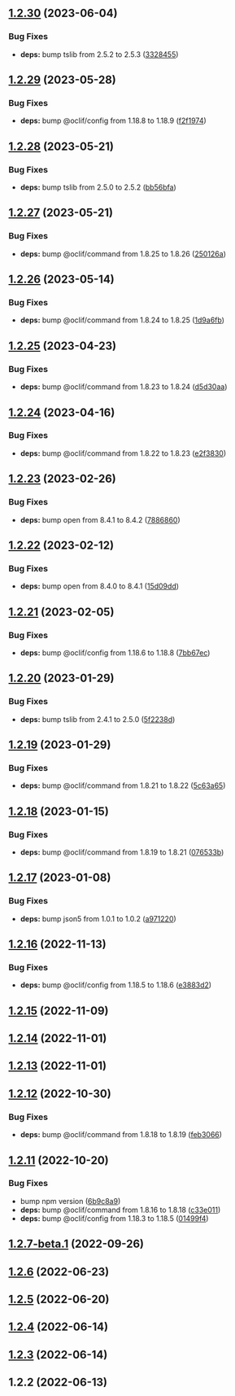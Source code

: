 ## [1.2.30](https://github.com/salesforcecli/plugin-omnistudio-migration-tool/compare/1.2.29...1.2.30) (2023-06-04)


### Bug Fixes

* **deps:** bump tslib from 2.5.2 to 2.5.3 ([3328455](https://github.com/salesforcecli/plugin-omnistudio-migration-tool/commit/33284558b451e2fc7b57077b2f72d143a0f93e4b))



## [1.2.29](https://github.com/salesforcecli/plugin-omnistudio-migration-tool/compare/1.2.28...1.2.29) (2023-05-28)


### Bug Fixes

* **deps:** bump @oclif/config from 1.18.8 to 1.18.9 ([f2f1974](https://github.com/salesforcecli/plugin-omnistudio-migration-tool/commit/f2f1974dd1fdfb712a31b1ee7476490c5ffa1432))



## [1.2.28](https://github.com/salesforcecli/plugin-omnistudio-migration-tool/compare/1.2.27...1.2.28) (2023-05-21)


### Bug Fixes

* **deps:** bump tslib from 2.5.0 to 2.5.2 ([bb56bfa](https://github.com/salesforcecli/plugin-omnistudio-migration-tool/commit/bb56bfafef31e83f6b655078e8fc99fdc9eb95d2))



## [1.2.27](https://github.com/salesforcecli/plugin-omnistudio-migration-tool/compare/1.2.26...1.2.27) (2023-05-21)


### Bug Fixes

* **deps:** bump @oclif/command from 1.8.25 to 1.8.26 ([250126a](https://github.com/salesforcecli/plugin-omnistudio-migration-tool/commit/250126a5cc8318841461d58368f14d3972a72fef))



## [1.2.26](https://github.com/salesforcecli/plugin-omnistudio-migration-tool/compare/1.2.25...1.2.26) (2023-05-14)


### Bug Fixes

* **deps:** bump @oclif/command from 1.8.24 to 1.8.25 ([1d9a6fb](https://github.com/salesforcecli/plugin-omnistudio-migration-tool/commit/1d9a6fb39fe73158ef62c0d3c665758b2dcd7a96))



## [1.2.25](https://github.com/salesforcecli/plugin-omnistudio-migration-tool/compare/1.2.24...1.2.25) (2023-04-23)


### Bug Fixes

* **deps:** bump @oclif/command from 1.8.23 to 1.8.24 ([d5d30aa](https://github.com/salesforcecli/plugin-omnistudio-migration-tool/commit/d5d30aa1271bacc6f7996d49bc020f9ec5fe481c))



## [1.2.24](https://github.com/salesforcecli/plugin-omnistudio-migration-tool/compare/1.2.23...1.2.24) (2023-04-16)


### Bug Fixes

* **deps:** bump @oclif/command from 1.8.22 to 1.8.23 ([e2f3830](https://github.com/salesforcecli/plugin-omnistudio-migration-tool/commit/e2f3830a936216681a80ead68a0675d5b940adc0))



## [1.2.23](https://github.com/salesforcecli/plugin-omnistudio-migration-tool/compare/1.2.22...1.2.23) (2023-02-26)


### Bug Fixes

* **deps:** bump open from 8.4.1 to 8.4.2 ([7886860](https://github.com/salesforcecli/plugin-omnistudio-migration-tool/commit/78868602840092c6368d6bdbc5837eaddf502272))



## [1.2.22](https://github.com/salesforcecli/plugin-omnistudio-migration-tool/compare/1.2.21...1.2.22) (2023-02-12)


### Bug Fixes

* **deps:** bump open from 8.4.0 to 8.4.1 ([15d09dd](https://github.com/salesforcecli/plugin-omnistudio-migration-tool/commit/15d09ddbc0891cf48e4ba57f9e64ec4232e73c9a))



## [1.2.21](https://github.com/salesforcecli/plugin-omnistudio-migration-tool/compare/1.2.20...1.2.21) (2023-02-05)


### Bug Fixes

* **deps:** bump @oclif/config from 1.18.6 to 1.18.8 ([7bb67ec](https://github.com/salesforcecli/plugin-omnistudio-migration-tool/commit/7bb67ecfaaa3da8323168ca3cf25e254e8057f52))



## [1.2.20](https://github.com/salesforcecli/plugin-omnistudio-migration-tool/compare/1.2.19...1.2.20) (2023-01-29)


### Bug Fixes

* **deps:** bump tslib from 2.4.1 to 2.5.0 ([5f2238d](https://github.com/salesforcecli/plugin-omnistudio-migration-tool/commit/5f2238d26c4710f6e2dcf09e44e8607ef1883542))



## [1.2.19](https://github.com/salesforcecli/plugin-omnistudio-migration-tool/compare/1.2.18...1.2.19) (2023-01-29)


### Bug Fixes

* **deps:** bump @oclif/command from 1.8.21 to 1.8.22 ([5c63a65](https://github.com/salesforcecli/plugin-omnistudio-migration-tool/commit/5c63a6599534aed7aaa10b2ae8a0b8cdf2612dc7))



## [1.2.18](https://github.com/salesforcecli/plugin-omnistudio-migration-tool/compare/1.2.17...1.2.18) (2023-01-15)


### Bug Fixes

* **deps:** bump @oclif/command from 1.8.19 to 1.8.21 ([076533b](https://github.com/salesforcecli/plugin-omnistudio-migration-tool/commit/076533bbb020a637e8610276acc786904cdc645c))



## [1.2.17](https://github.com/salesforcecli/plugin-omnistudio-migration-tool/compare/1.2.16...1.2.17) (2023-01-08)


### Bug Fixes

* **deps:** bump json5 from 1.0.1 to 1.0.2 ([a971220](https://github.com/salesforcecli/plugin-omnistudio-migration-tool/commit/a9712207ea5c895a6d821072ad73d145c35579f8))



## [1.2.16](https://github.com/salesforcecli/plugin-omnistudio-migration-tool/compare/1.2.15...1.2.16) (2022-11-13)


### Bug Fixes

* **deps:** bump @oclif/config from 1.18.5 to 1.18.6 ([e3883d2](https://github.com/salesforcecli/plugin-omnistudio-migration-tool/commit/e3883d291aaeb53189a50d56db967f9cffabe5b8))



## [1.2.15](https://github.com/salesforcecli/plugin-omnistudio-migration-tool/compare/1.2.14...1.2.15) (2022-11-09)



## [1.2.14](https://github.com/salesforcecli/plugin-omnistudio-migration-tool/compare/1.2.13...1.2.14) (2022-11-01)



## [1.2.13](https://github.com/salesforcecli/plugin-omnistudio-migration-tool/compare/1.2.12...1.2.13) (2022-11-01)



## [1.2.12](https://github.com/salesforcecli/plugin-omnistudio-migration-tool/compare/1.2.11...1.2.12) (2022-10-30)


### Bug Fixes

* **deps:** bump @oclif/command from 1.8.18 to 1.8.19 ([feb3066](https://github.com/salesforcecli/plugin-omnistudio-migration-tool/commit/feb3066446d6c2ad2596a69dec8f3a2a3d23136c))



## [1.2.11](https://github.com/salesforcecli/plugin-omnistudio-migration-tool/compare/v1.2.7-beta.1...1.2.11) (2022-10-20)


### Bug Fixes

* bump npm version ([6b9c8a9](https://github.com/salesforcecli/plugin-omnistudio-migration-tool/commit/6b9c8a930858dee9587c491fefafbfc8b9e3e2db))
* **deps:** bump @oclif/command from 1.8.16 to 1.8.18 ([c33e011](https://github.com/salesforcecli/plugin-omnistudio-migration-tool/commit/c33e0115637a433a0dcb641776b3f2ff3a457150))
* **deps:** bump @oclif/config from 1.18.3 to 1.18.5 ([01499f4](https://github.com/salesforcecli/plugin-omnistudio-migration-tool/commit/01499f4bd2045daae11296a094aa14c521bbbc57))



## [1.2.7-beta.1](https://github.com/salesforcecli/plugin-omnistudio-migration-tool/compare/v1.2.6...v1.2.7-beta.1) (2022-09-26)



## [1.2.6](https://github.com/salesforcecli/plugin-omnistudio-migration-tool/compare/v1.2.5...v1.2.6) (2022-06-23)



## [1.2.5](https://github.com/salesforcecli/plugin-omnistudio-migration-tool/compare/v1.2.4...v1.2.5) (2022-06-20)



## [1.2.4](https://github.com/salesforcecli/plugin-omnistudio-migration-tool/compare/v1.2.3...v1.2.4) (2022-06-14)



## [1.2.3](https://github.com/salesforcecli/plugin-omnistudio-migration-tool/compare/v1.2.2...v1.2.3) (2022-06-14)



## 1.2.2 (2022-06-13)



